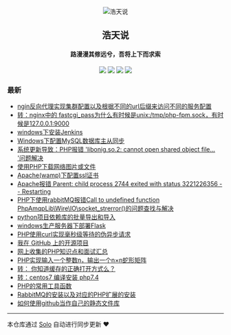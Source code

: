 <p align="center"><img alt="浩天说" src="https://cdn.jsdelivr.net/gh/barryzpc/pic-repo/my-blog/img/barry.png"></p><h2 align="center">
浩天说
</h2>

<h4 align="center">路漫漫其修远兮，吾将上下而求索</h4>
<p align="center"><a title="浩天说" target="_blank" href="https://github.com/barryzpc/solo-blog"><img src="https://img.shields.io/github/last-commit/barryzpc/solo-blog.svg?style=flat-square&color=FF9900"></a>
<a title="GitHub repo size in bytes" target="_blank" href="https://github.com/barryzpc/solo-blog"><img src="https://img.shields.io/github/repo-size/barryzpc/solo-blog.svg?style=flat-square"></a>
<a title="Solo Version" target="_blank" href="https://github.com/88250/solo/releases"><img src="https://img.shields.io/badge/solo-4.3.1-f1e05a.svg?style=flat-square&color=blueviolet"></a>
<a title="Hits" target="_blank" href="https://github.com/88250/hits"><img src="https://hits.b3log.org/barryzpc/solo-blog.svg"></a></p>

### 最新

* [ngin反向代理实现集群配置以及根据不同的url后缀来访问不同的服务配置](https://myblog.zhengpc.com/articles/2020/12/04/1607013142180.html)
* [转：nginx中的 fastcgi_pass为什么有时候是unix:/tmp/php-fpm.sock，有时候是127.0.0.1:9000](https://myblog.zhengpc.com/articles/2020/11/26/1606355061499.html)
* [windows下安装Jenkins](https://myblog.zhengpc.com/articles/2020/11/23/1606127171977.html)
* [Windows下配置MySQL数据库主从同步](https://myblog.zhengpc.com/articles/2020/11/18/1605694234803.html)
* [系统更新导致：PHP报错 'libonig.so.2: cannot open shared object file... '问题解决](https://myblog.zhengpc.com/articles/2020/08/27/1598522167215.html)
* [使用PHP下载网络图片或文件](https://myblog.zhengpc.com/articles/2020/08/12/1597218334271.html)
* [Apache(wamp)下配置ssl证书](https://myblog.zhengpc.com/articles/2020/08/04/1596512458890.html)
* [Apache报错 Parent: child process 2744 exited with status 3221226356 -- Restarting](https://myblog.zhengpc.com/articles/2020/08/04/1596509366225.html)
* [PHP下使用rabbitMQ报错Call to undefined function PhpAmqpLib\\Wire\\IO\\socket_strerror()的问题查找与解决](https://myblog.zhengpc.com/articles/2020/08/03/1596442518677.html)
* [python项目依赖库的批量导出和导入](https://myblog.zhengpc.com/articles/2020/07/24/1595584844339.html)
* [windows生产服务器下部署Flask](https://myblog.zhengpc.com/articles/2020/07/24/1595577454676.html)
* [PHP使用curl实现毫秒级等待的伪异步请求](https://myblog.zhengpc.com/articles/2020/07/16/1594914341041.html)
* [我在 GitHub 上的开源项目](https://myblog.zhengpc.com/my-github-repos)
* [网上收集的PHP知识点和面试汇总](https://myblog.zhengpc.com/articles/2020/04/22/1587541701093.html)
* [PHP实现输入一个整数n，输出一个n×n蛇形矩阵](https://myblog.zhengpc.com/articles/2020/04/20/1587390691737.html)
* [转： 你知道缓存的正确打开方式么？](https://myblog.zhengpc.com/articles/2020/04/16/1587017727206.html)
* [转：centos7 编译安装 php7.4](https://myblog.zhengpc.com/articles/2020/04/14/1586834851714.html)
* [PHP的常用工具函数](https://myblog.zhengpc.com/articles/2020/03/17/1584424890414.html)
* [RabbitMQ的安装以及对应的PHP扩展的安装](https://myblog.zhengpc.com/articles/2020/03/17/1584413384830.html)
* [如何使用github当作自己的静态文件库](https://myblog.zhengpc.com/articles/2020/03/11/1583919217986.html)



---

本仓库通过 [Solo](https://github.com/88250/solo) 自动进行同步更新 ❤️ 
